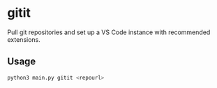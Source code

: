 # gitit

Pull git repositories and set up a VS Code instance with recommended extensions.

## Usage

```sh
python3 main.py gitit <repourl>